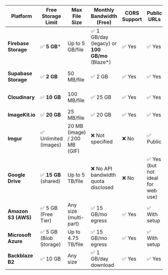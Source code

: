 | Platform             | Free Storage Limit    | Max File Size                | Monthly Bandwidth (Free)                       | CORS Support | Public URLs                       | Best For                             |
| -------------------- | --------------------- | ---------------------------- | ---------------------------------------------- | ------------ | --------------------------------- | ------------------------------------ |
| **Firebase Storage** | ✅ **5 GB**\*          | Up to 5 GB/file              | ✅ 1 GB/day (legacy) or **100 GB/mo** (Blaze\*) | ✅ Yes        | ✅ Yes                             | Angular/React apps, mobile apps      |
| **Supabase Storage** | ✅ **2 GB**            | 50 MB/file                   | ✅ 2 GB                                         | ✅ Yes        | ✅ Yes                             | Open-source projects, Postgres users |
| **Cloudinary**       | ✅ **10 GB**           | 100 MB/file                  | ✅ 25 GB                                        | ✅ Yes        | ✅ Yes                             | Images, transformations, CDN use     |
| **ImageKit.io**      | ✅ **20 GB**           | 25 MB/file                   | ✅ 20 GB                                        | ✅ Yes        | ✅ Yes                             | Fast CDN + optimization              |
| **Imgur**            | ✅ Unlimited (images)  | 20 MB (image) / 200 MB (GIF) | ❌ Not specified                                | ❌ No         | ✅ Public                          | Public image hosting only            |
| **Google Drive**     | ✅ **15 GB** (shared)  | Up to 5 TB/file              | ❌ No API bandwidth quota disclosed             | ❌ No         | ✅ Yes (but not ideal for web use) | General document storage/sharing     |
| **Amazon S3 (AWS)**  | ✅ 5 GB (Free Tier)    | Any size (multi-part)        | ✅ 15 GB/mo egress                              | ✅ Yes        | ✅ With setup                      | Enterprise-level, scalable hosting   |
| **Microsoft Azure**  | ✅ 5 GB (Blob Storage) | Up to 4.75 TB/file           | ✅ 15 GB/mo egress                              | ✅ Yes        | ✅ With setup                      | Enterprise + .NET ecosystem          |
| **Backblaze B2**     | ✅ 10 GB               | Any size                     | ✅ 1 GB/day download                            | ✅ Yes        | ✅ Yes                             | Low-cost cloud storage               |